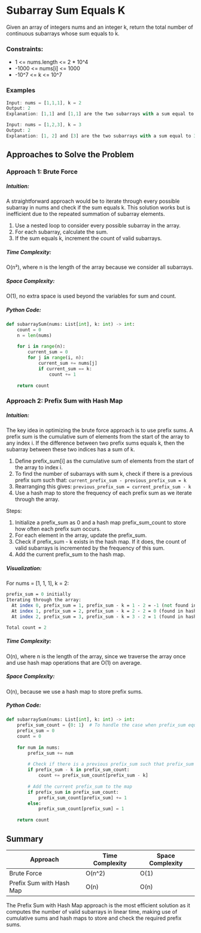 
# Subarray Sum Equals K
Given an array of integers nums and an integer k, return the total number of continuous subarrays whose sum equals to k.

### Constraints:
- 1 <= nums.length <= 2 * 10^4
- -1000 <= nums[i] <= 1000
- -10^7 <= k <= 10^7

### Examples
```javascript
Input: nums = [1,1,1], k = 2
Output: 2
Explanation: [1,1] and [1,1] are the two subarrays with a sum equal to 2.

Input: nums = [1,2,3], k = 3
Output: 2
Explanation: [1, 2] and [3] are the two subarrays with a sum equal to 3.
```

## Approaches to Solve the Problem
### Approach 1: Brute Force
##### Intuition:
A straightforward approach would be to iterate through every possible subarray in nums and check if the sum equals k. This solution works but is inefficient due to the repeated summation of subarray elements.

1. Use a nested loop to consider every possible subarray in the array.
2. For each subarray, calculate the sum.
3. If the sum equals k, increment the count of valid subarrays.
##### Time Complexity:
O(n²), where n is the length of the array because we consider all subarrays.
##### Space Complexity:
O(1), no extra space is used beyond the variables for sum and count.
##### Python Code:
```python
def subarraySum(nums: List[int], k: int) -> int:
    count = 0
    n = len(nums)
    
    for i in range(n):
        current_sum = 0
        for j in range(i, n):
            current_sum += nums[j]
            if current_sum == k:
                count += 1
                
    return count
```
### Approach 2: Prefix Sum with Hash Map
##### Intuition: 
The key idea in optimizing the brute force approach is to use prefix sums. A prefix sum is the cumulative sum of elements from the start of the array to any index i. If the difference between two prefix sums equals k, then the subarray between these two indices has a sum of k.

1. Define prefix_sum[i] as the cumulative sum of elements from the start of the array to index i.
2. To find the number of subarrays with sum k, check if there is a previous prefix sum such that: ```current_prefix_sum - previous_prefix_sum = k```
3. Rearranging this gives: ```previous_prefix_sum = current_prefix_sum - k```
4. Use a hash map to store the frequency of each prefix sum as we iterate through the array.

Steps:
1. Initialize a prefix_sum as 0 and a hash map prefix_sum_count to store how often each prefix sum occurs.
2. For each element in the array, update the prefix_sum.
3. Check if prefix_sum - k exists in the hash map. If it does, the count of valid subarrays is incremented by the frequency of this sum.
4. Add the current prefix_sum to the hash map.

##### Visualization:
For nums = [1, 1, 1], k = 2:

```perl
prefix_sum = 0 initially
Iterating through the array:
  At index 0, prefix_sum = 1, prefix_sum - k = 1 - 2 = -1 (not found in hash map)
  At index 1, prefix_sum = 2, prefix_sum - k = 2 - 2 = 0 (found in hash map, count += 1)
  At index 2, prefix_sum = 3, prefix_sum - k = 3 - 2 = 1 (found in hash map, count += 1)

Total count = 2
```
##### Time Complexity:
O(n), where n is the length of the array, since we traverse the array once and use hash map operations that are O(1) on average.
##### Space Complexity:
O(n), because we use a hash map to store prefix sums.
##### Python Code:
```python
def subarraySum(nums: List[int], k: int) -> int:
    prefix_sum_count = {0: 1}  # To handle the case when prefix_sum equals k
    prefix_sum = 0
    count = 0
    
    for num in nums:
        prefix_sum += num
        
        # Check if there is a previous prefix_sum such that prefix_sum - k exists
        if prefix_sum - k in prefix_sum_count:
            count += prefix_sum_count[prefix_sum - k]
        
        # Add the current prefix_sum to the map
        if prefix_sum in prefix_sum_count:
            prefix_sum_count[prefix_sum] += 1
        else:
            prefix_sum_count[prefix_sum] = 1
    
    return count
```
## Summary

| Approach                         | Time Complexity | Space Complexity |
|-----------------------------------|-----------------|------------------|
| Brute Force                    | O(n^2)      | O(1)             |
| Prefix Sum with Hash Map                          | O(n)            | O(n)             |

The Prefix Sum with Hash Map approach is the most efficient solution as it computes the number of valid subarrays in linear time, making use of cumulative sums and hash maps to store and check the required prefix sums.